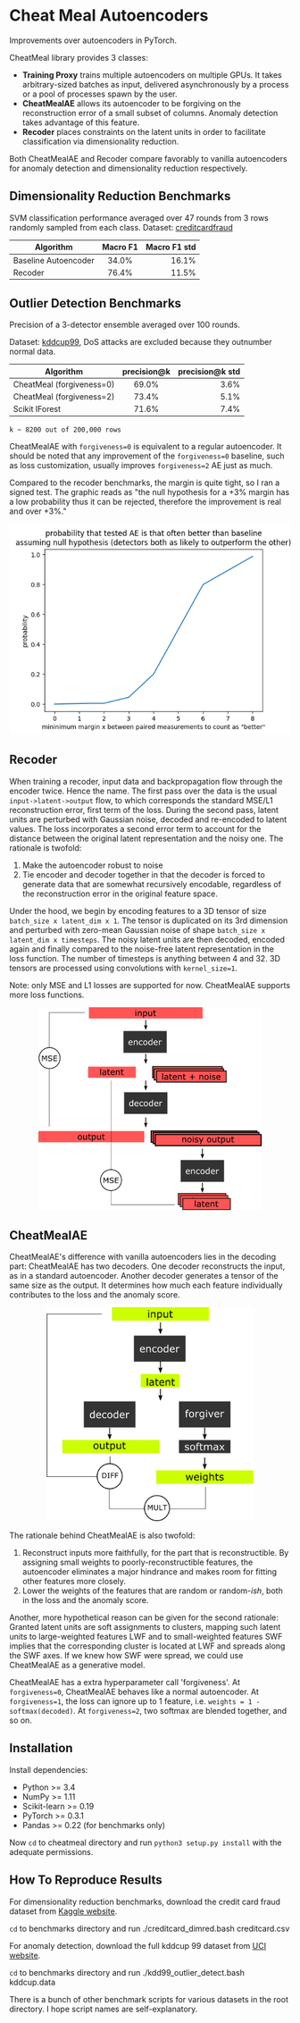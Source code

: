 # Cheat Meal Autoencoders

Improvements over autoencoders in PyTorch.

CheatMeal library provides 3 classes:


* **Training Proxy** trains multiple autoencoders on multiple GPUs. It takes arbitrary-sized batches as input, delivered asynchronously by a process or a pool of processes spawn by the user.
* **CheatMealAE** allows its autoencoder to be forgiving on the reconstruction error of a small subset of columns. Anomaly detection takes advantage of this feature.
* **Recoder** places constraints on the latent units in order to facilitate classification via dimensionality reduction.

Both CheatMealAE and Recoder compare favorably to vanilla autoencoders for anomaly detection and dimensionality reduction respectively.

## Dimensionality Reduction Benchmarks

SVM classification performance averaged over 47 rounds from 3 rows randomly sampled from each class.
Dataset: [creditcardfraud](https://www.kaggle.com/mlg-ulb/creditcardfraud)

| Algorithm       | Macro F1 | Macro F1 std  |
| ------------- |:-------------:| -----:|
| Baseline Autoencoder     | 34.0% | 16.1%  |
| Recoder      |   76.4%     |   11.5% |

## Outlier Detection Benchmarks


Precision of a 3-detector ensemble averaged over 100 rounds.

Dataset: [kddcup99](http://kdd.ics.uci.edu/databases/kddcup99), DoS attacks are excluded because they outnumber normal data.

| Algorithm       | precision@k | precision@k  std  |
| ------------- |:-------------:| -----:|
| CheatMeal (forgiveness=0) | 69.0% | 3.6%  |
| CheatMeal (forgiveness=2) |   73.4%     |   5.1% |
| Scikit IForest | 71.6% | 7.4% |

`k ~ 8200 out of 200,000 rows`

CheatMealAE with `forgiveness=0` is equivalent to a regular autoencoder.
It should be noted that any improvement of the `forgiveness=0` baseline, such as loss customization, usually improves `forgiveness=2` AE just as much.

Compared to the recoder benchmarks, the margin is quite tight, so I ran a signed test.
The graphic reads as "the null hypothesis for a +3% margin has a low probability thus it can be rejected, therefore the improvement is real and over +3%."

<div align="center">
<img src="https://github.com/rom1mouret/cheatmeal/blob/master/kdd_signed_test.png">
</div>

## Recoder

When training a recoder, input data and backpropagation flow through the encoder twice. Hence the name.
The first pass over the data is the usual `input->latent->output` flow, to which corresponds the standard MSE/L1 reconstruction error, first term of the loss.
During the second pass, latent units are perturbed with Gaussian noise, decoded and re-encoded to latent values. The loss incorporates a second error term to account for the distance between the original latent representation and the noisy one.
The rationale is twofold:
1. Make the autoencoder robust to noise
2. Tie encoder and decoder together in that the decoder is forced to generate data that are somewhat recursively encodable, regardless of the reconstruction error in the original feature space.

Under the hood, we begin by encoding features to a 3D tensor of size `batch_size x latent_dim x 1`. The tensor is duplicated on its 3rd dimension and perturbed with zero-mean Gaussian noise of shape `batch_size x latent_dim x timesteps`.
The noisy latent units are then decoded, encoded again and finally compared to the noise-free latent representation in the loss function.
The number of timesteps is anything between 4 and 32. 3D tensors are processed using convolutions with `kernel_size=1`.

Note: only MSE and L1 losses are supported for now. CheatMealAE supports more loss functions.

<div align="center">
<img src="https://github.com/rom1mouret/cheatmeal/blob/master/recoder.png" width="400">
</div>

## CheatMealAE

CheatMealAE's difference with vanilla autoencoders lies in the decoding part: CheatMealAE has two decoders.
One decoder reconstructs the input, as in a standard autoencoder. Another decoder generates a tensor of the same size as the output. It determines how much each feature individually contributes to the loss and the anomaly score.

<div align="center">
<img src="https://github.com/rom1mouret/cheatmeal/blob/master/forgiver.png" width="370">
</div>

The rationale behind CheatMealAE is also twofold:
1. Reconstruct inputs more faithfully, for the part that is reconstructible. By assigning small weights to poorly-reconstructible features, the autoencoder eliminates a major hindrance and makes room for fitting other features more closely.
2. Lower the weights of the features that are random or random-*ish*, both in the loss and the anomaly score.

Another, more hypothetical reason can be given for the second rationale:
Granted latent units are soft assignments to clusters, mapping such latent units to large-weighted features LWF and to small-weighted features SWF implies that the corresponding cluster is located at LWF and spreads along the SWF axes. If we knew how SWF were spread, we could use CheatMealAE as a generative model.

CheatMealAE has a extra hyperparameter call 'forgiveness'. At `forgiveness=0`, CheatMealAE behaves like a normal autoencoder. At `forgiveness=1`, the loss can ignore up to 1 feature, i.e. `weights = 1 - softmax(decoded)`. At `forgiveness=2`, two softmax are blended together, and so on.


## Installation

Install dependencies:

* Python >= 3.4
* NumPy >= 1.11
* Scikit-learn >= 0.19
* PyTorch >= 0.3.1
* Pandas >= 0.22 (for benchmarks only)

Now `cd` to cheatmeal directory and run `python3 setup.py install` with the adequate permissions.

## How To Reproduce Results

For dimensionality reduction benchmarks, download the credit card fraud dataset from [Kaggle website](https://www.kaggle.com/mlg-ulb/creditcardfraud).

`cd` to benchmarks directory and run ./creditcard_dimred.bash creditcard.csv

For anomaly detection, download the full kddcup 99 dataset from [UCI website](http://kdd.ics.uci.edu/databases/kddcup99/kddcup99.html).

`cd` to benchmarks directory and run ./kdd99_outlier_detect.bash kddcup.data

There is a bunch of other benchmark scripts for various datasets in the root directory. I hope script names are self-explanatory.
